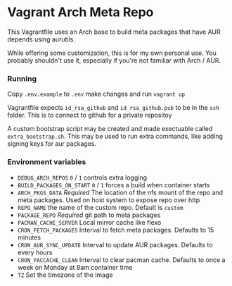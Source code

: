 # Vagrant Arch Meta Repo

This Vagrantfile uses an Arch base to build meta packages that have AUR depends using aurutils.

While offering some customization, this is for my own personal use. You probably shouldn't use it, especially if you're not familiar with Arch / AUR.

### Running

Copy `.env.example` to `.env` make changes and run `vagrant up`

Vagrantfile expects `id_rsa_github` and `id_rsa_github.pub` to be in the `ssh` folder. This is to connect to github for a private repositoy

A custom bootstrap script may be created and made exectuable called `extra_bootstrap.sh`. This may be used to run extra commands, like adding signing keys for aur packages.

### Environment variables

- `DEBUG_ARCH_REPOS` `0` / `1` controls extra logging
- `BUILD_PACKAGES_ON_START` `0` / `1` forces a build when container starts
- `ARCH_PKGS_DATA` *Required* The location of the nfs mount of the repo and meta packages. Used on host system to expose repo over http
- `REPO_NAME` the name of the custom repo. Default is `custom`
- `PACKAGE_REPO` *Required* git path to meta packages
- `PACMAN_CACHE_SERVER` Local mirror cache like flexo
- `CRON_FETCH_PACKAGES` Interval to fetch meta packages. Defaults to 15 minutes
- `CRON_AUR_SYNC_UPDATE` Interval to update AUR packages. Defaults to every hours
- `CRON_PACCACHE_CLEAN` Interval to clear pacman cache. Defaults to once a week on Monday at 8am container time
- `TZ` Set the timezone of the image
